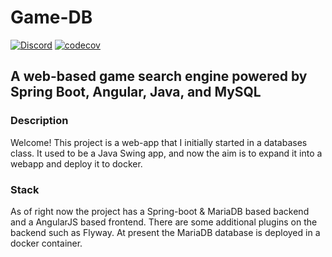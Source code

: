 # Game-DB
[![Discord](https://img.shields.io/discord/900430987987681330?label=Discord&logo=discord)](https://discord.gg/jx3JQZDwR8)
[![codecov](https://codecov.io/github/StruckCroissant/Game-DB/graph/badge.svg?token=Z9VAUP8FII)](https://codecov.io/github/StruckCroissant/Game-DB)
## **A web-based game search engine powered by Spring Boot, Angular, Java, and MySQL**

### Description
Welcome! This project is a web-app that I initially started in a databases class. 
It used to be a Java Swing app, and now the aim is to expand it into a webapp and deploy it to docker.

### Stack
As of right now the project has a Spring-boot & MariaDB based backend and a AngularJS based frontend. There are some
additional plugins on the backend such as Flyway. At present the MariaDB database is deployed in a docker
container.
